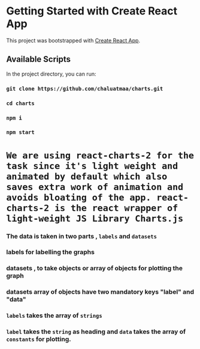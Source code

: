 # Getting Started with Create React App

This project was bootstrapped with [Create React App](https://github.com/facebook/create-react-app).

## Available Scripts

In the project directory, you can run:

### `git clone https://github.com/chaluatmaa/charts.git`
### `cd charts`
### `npm i`
### `npm start`

 # `We are using react-charts-2 for the task since it's light weight and animated by default which also saves extra work of animation and avoids bloating of the app. react-charts-2 is the react wrapper of light-weight JS Library Charts.js`

### The data is taken in two parts , `labels` and `datasets`
### labels for labelling the graphs
### datasets , to take objects or array of objects for plotting the graph
### datasets array of objects have two mandatory keys "label" and "data"
### `labels` takes the array of `strings`
### `label` takes the `string` as heading and `data` takes the array of `constants` for plotting.
